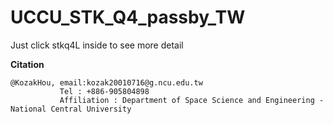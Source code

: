 # UCCU_STK_Q4_passby_TW

Just click stkq4L inside to see more detail

**Citation**
```
@KozakHou, email:kozak20010716@g.ncu.edu.tw
           Tel : +886-905804898
           Affiliation : Department of Space Science and Engineering - National Central University 
```
